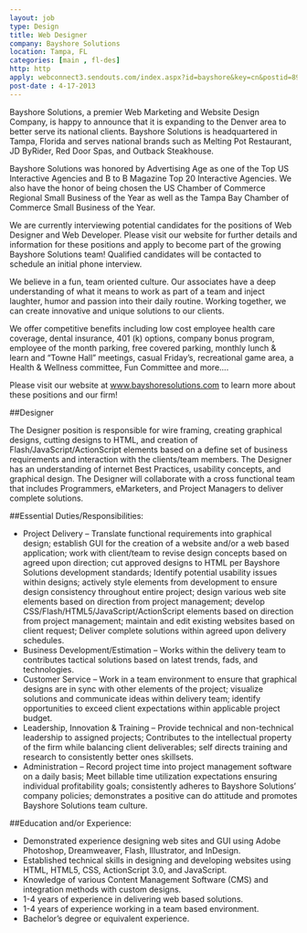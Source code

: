 ```yaml
---
layout: job
type: Design
title: Web Designer
company: Bayshore Solutions
location: Tampa, FL
categories: [main , fl-des]
http: http
apply: webconnect3.sendouts.com/index.aspx?id=bayshore&key=cn&postid=8956e9c8-2ff2-4c18-a06d-173e80cc765e&cntrackid=7&mttrackid=7&applynewcan=0&siteid=webconnect&group=webconnect
post-date : 4-17-2013
---
```


Bayshore Solutions, a premier Web Marketing and Website Design Company, is happy to announce that it is expanding to the Denver area to better serve its national clients. Bayshore Solutions is headquartered in Tampa, Florida and serves national brands such as Melting Pot Restaurant, JD ByRider, Red Door Spas, and Outback Steakhouse.

Bayshore Solutions was honored by Advertising Age as one of the Top US Interactive Agencies and B to B Magazine Top 20 Interactive Agencies. We also have the honor of being chosen the US Chamber of Commerce Regional Small Business of the Year as well as the Tampa Bay Chamber of Commerce Small Business of the Year.

We are currently interviewing potential candidates for the positions of Web Designer and Web Developer. Please visit our website for further details and information for these positions and apply to become part of the growing Bayshore Solutions team! Qualified candidates will be contacted to schedule an initial phone interview.

We believe in a fun, team oriented culture. Our associates have a deep understanding of what it means to work as part of a team and inject laughter, humor and passion into their daily routine. Working together, we can create innovative and unique solutions to our clients.

We offer competitive benefits including low cost employee health care coverage, dental insurance, 401 (k) options, company bonus program, employee of the month parking, free covered parking, monthly lunch & learn and “Towne Hall” meetings, casual Friday’s, recreational game area,  a Health & Wellness committee, Fun Committee and more….

Please visit our website at www.bayshoresolutions.com to learn more about these positions and our firm!

##Designer

The Designer position is responsible for wire framing, creating graphical designs, cutting designs to HTML, and creation of Flash/JavaScript/ActionScript elements based on a define set of business requirements and interaction with the clients/team members. The Designer has an understanding of internet Best Practices, usability concepts, and graphical design. The Designer will collaborate with a cross functional team that includes Programmers, eMarketers, and Project Managers to deliver complete solutions.

##Essential Duties/Responsibilities:

* Project Delivery – Translate functional requirements into graphical design; establish GUI for the creation of a website and/or a web based application; work with client/team to revise design concepts based on agreed upon direction; cut approved designs to HTML per Bayshore Solutions development standards; Identify potential usability issues within designs; actively style elements from development to ensure design consistency throughout entire project; design various web site elements based on direction from project management; develop CSS/Flash/HTML5/JavaScript/ActionScript elements based on direction from project management; maintain and edit existing websites based on client request; Deliver complete solutions within agreed upon delivery schedules.
* Business Development/Estimation – Works within the delivery team to contributes tactical solutions based on latest trends, fads, and technologies.
* Customer Service – Work in a team environment to ensure that graphical designs are in sync with other elements of the project; visualize solutions and communicate ideas within delivery team; identify opportunities to exceed client expectations within applicable project budget.
* Leadership, Innovation & Training – Provide technical and non-technical leadership to assigned projects; Contributes to the intellectual property of the firm while balancing client deliverables; self directs training and research to consistently better ones skillsets.
* Administration – Record project time into project management software on a daily basis; Meet billable time utilization expectations ensuring individual profitability goals; consistently adheres to Bayshore Solutions’ company policies; demonstrates a positive can do attitude and promotes Bayshore Solutions team culture.

##Education and/or Experience:

* Demonstrated experience designing web sites and GUI using Adobe Photoshop, Dreamweaver, Flash, Illustrator, and InDesign.
* Established technical skills in designing and developing websites using HTML, HTML5, CSS, ActionScript 3.0, and JavaScript.
* Knowledge of various Content Management Software (CMS) and integration methods with custom designs.
* 1-4 years of experience in delivering web based solutions.
* 1-4 years of experience working in a team based environment.
* Bachelor’s degree or equivalent experience. 